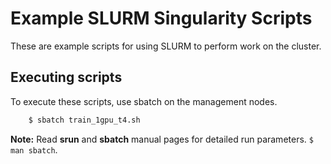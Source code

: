 # Example SLURM Singularity Scripts

These are example scripts for using SLURM to perform work on the cluster.

## Executing scripts

To execute these scripts, use sbatch on the management nodes. 

```bash
    $ sbatch train_1gpu_t4.sh
```

**Note:** Read **srun** and **sbatch** manual pages for detailed run parameters. `$ man sbatch`. 